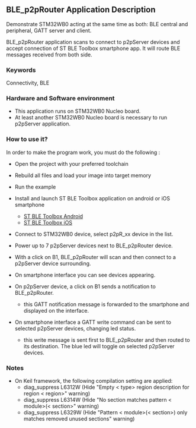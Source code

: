 ## __BLE_p2pRouter Application Description__

Demonstrate STM32WB0 acting at the same time as both: BLE central and peripheral, GATT server and client.

BLE_p2pRouter application scans to connect to p2pServer devices and accept connection of ST BLE Toolbox smartphone app. It will route BLE messages received from both side.

### __Keywords__

Connectivity, BLE

### __Hardware and Software environment__

  - This application runs on STM32WB0 Nucleo board.
  - At least another STM32WB0 Nucleo board is necessary to run p2pServer application.
    
### __How to use it?__

In order to make the program work, you must do the following :

 - Open the project with your preferred toolchain
 - Rebuild all files and load your image into target memory
 - Run the example
 - Install and launch ST BLE Toolbox application on android or iOS smartphone
    - <a href="https://play.google.com/store/apps/details?id=com.st.dit.stbletoolbox"> ST BLE Toolbox Android</a>
    - <a href="https://apps.apple.com/us/app/st-ble-toolbox/id1531295550"> ST BLE Toolbox iOS</a>
 - Connect to STM32WB0 device, select p2pR_xx device in the list.
 - Power up to 7 p2pServer devices next to BLE_p2pRouter device.
 - With a click on B1, BLE_p2pRouter will scan and then connect to a p2pServer device surrounding.
 - On smartphone interface you can see devices appearing.
 - On p2pServer device, a click on B1 sends a notification to BLE_p2pRouter.
    - this GATT notification message is forwarded to the smartphone and displayed on the interface.

 - On smartphone interface a GATT write command can be sent to selected p2pServer devices, changing led status.
    - this write message is sent first to BLE_p2pRouter and then routed to its destination. 
	  The blue led will toggle on selected p2pServer devices.

### __Notes__
                                            
 - On Keil framework, the following compilation setting are applied:
   - diag_suppress L6312W          (Hide "Empty < type> region description for region < region>" warning)
   - diag_suppress L6314W          (Hide "No section matches pattern < module>(< section>" warning)
   - diag_suppress L6329W          (Hide "Pattern < module>(< section>) only matches removed unused sections" warning)
